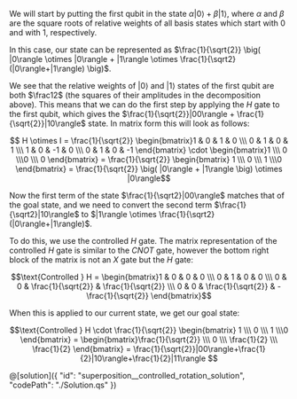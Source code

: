 We will start by putting the first qubit in the state $\alpha|0\rangle + \beta|1\rangle$, where $\alpha$ and $\beta$ are the square roots of relative weights of all basis states which start with 0 and with 1, respectively.  

In this case, our state can be represented as $\frac{1}{\sqrt{2}} \big( |0\rangle \otimes |0\rangle + |1\rangle \otimes \frac{1}{\sqrt2}(|0\rangle+|1\rangle) \big)$.

We see that the relative weights of $|0\rangle$ and $|1\rangle$ states of the first qubit are both $\frac12$ (the squares of their amplitudes in the decomposition above). This means that we can do the first step by applying the $H$ gate to the first qubit, which gives the $\frac{1}{\sqrt{2}}|00\rangle + \frac{1}{\sqrt{2}}|10\rangle$ state. In matrix form this will look as follows:  

$$ H \otimes I = \frac{1}{\sqrt{2}} \begin{bmatrix}1 & 0 & 1 & 0 \\\ 0 & 1 & 0 & 1 \\\ 1 & 0 & -1 & 0 \\\ 0 & 1 & 0 & -1 \end{bmatrix} \cdot
\begin{bmatrix}1 \\\ 0 \\\0 \\\ 0 \end{bmatrix} = \frac{1}{\sqrt{2}} \begin{bmatrix} 1 \\\ 0 \\\ 1 \\\0 \end{bmatrix} = \frac{1}{\sqrt{2}} \big( |0\rangle + |1\rangle \big) \otimes |0\rangle$$

Now the first term of the state $\frac{1}{\sqrt2}|00\rangle$ matches that of the goal state, and we need to convert the second term $\frac{1}{\sqrt2}|10\rangle$ to $|1\rangle \otimes \frac{1}{\sqrt2}(|0\rangle+|1\rangle)$.

To do this, we use the controlled $H$ gate. The matrix representation of the controlled $H$ gate is similar to the $CNOT$ gate, however the bottom right block of the matrix is not an $X$ gate but the $H$ gate:

$$\text{Controlled } H = \begin{bmatrix}1 & 0 & 0 & 0 \\\ 0 & 1 & 0 & 0 \\\ 0 & 0 & \frac{1}{\sqrt{2}} & \frac{1}{\sqrt{2}} \\\ 0 & 0 & \frac{1}{\sqrt{2}} & -\frac{1}{\sqrt{2}} \end{bmatrix}$$

When this is applied to our current state, we get our goal state:

$$\text{Controlled } H \cdot \frac{1}{\sqrt{2}} \begin{bmatrix} 1 \\\ 0 \\\ 1 \\\0 \end{bmatrix} = \begin{bmatrix}\frac{1}{\sqrt{2}} \\\ 0 \\\ \frac{1}{2} \\\ \frac{1}{2} \end{bmatrix} = \frac{1}{\sqrt{2}}|00\rangle+\frac{1}{2}|10\rangle+\frac{1}{2}|11\rangle  $$

@[solution]({
    "id": "superposition__controlled_rotation_solution",
    "codePath": "./Solution.qs"
})
